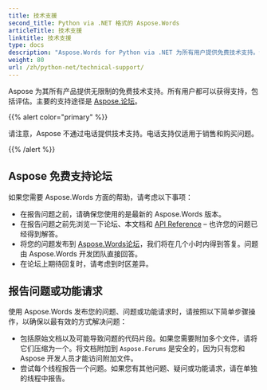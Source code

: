 ```yaml
---
title: 技术支援
second_title: Python via .NET 格式的 Aspose.Words
articleTitle: 技术支援
linktitle: 技术支援
type: docs
description: "Aspose.Words for Python via .NET 为所有用户提供免费技术支持。请使用 Aspose 免费支持论坛报告您的疑问、问题或功能请求。"
weight: 80
url: /zh/python-net/technical-support/
---
```


Aspose 为其所有产品提供无限制的免费技术支持。所有用户都可以获得支持，包括评估。主要的支持途径是 [Aspose.论坛](https://forum.aspose.com/c/words/8)。

{{% alert color="primary" %}}

请注意，Aspose 不通过电话提供技术支持。电话支持仅适用于销售和购买问题。

{{% /alert %}}

## Aspose 免费支持论坛

如果您需要 Aspose.Words 方面的帮助，请考虑以下事项：

* 在报告问题之前，请确保您使用的是最新的 Aspose.Words 版本。
* 在报告问题之前先浏览一下论坛、本文档和 [API Reference](https://reference.aspose.com/words/python-net/) – 也许您的问题已经得到解答。
* 将您的问题发布到 [Aspose.Words论坛](https://forum.aspose.com/c/words/8)，我们将在几个小时内得到答复。问题由 Aspose.Words 开发团队直接回答。
* 在论坛上期待回复时，请考虑到时区差异。

## 报告问题或功能请求

使用 Aspose.Words 发布您的问题、问题或功能请求时，请按照以下简单步骤操作，以确保以最有效的方式解决问题：

* 包括原始文档以及可能导致问题的代码片段。如果您需要附加多个文件，请将它们压缩为一个。将文档附加到 `Aspose.Forums` 是安全的，因为只有您和 Aspose 开发人员才能访问附加文件。
* 尝试每个线程报告一个问题。如果您有其他问题、疑问或功能请求，请在单独的线程中报告。